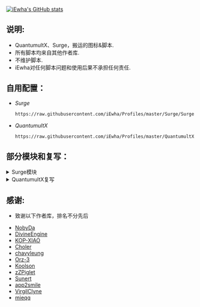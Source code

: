 [![iEwha's GitHub stats](https://github-readme-stats.vercel.app/api?username=iEwha&show_icons=true&count_private=true&include_all_commits=true&title_color=FF1491&icon_color=7fff00&text_color=00AEFF&bg_color=27282200
)](https://github.com/iEwha/Profiles)

## 说明:
- QuantumultX、Surge，搬运的图标&脚本.
- 所有脚本均来自其他作者库.
- 不维护脚本.
- iEwha对任何脚本问题和使用后果不承担任何责任.

## 自用配置：

* *Surge*
    ``` bash
    https://raw.githubusercontent.com/iEwha/Profiles/master/Surge/Surge.conf
* *QuantumultX*
    ``` bash
    https://raw.githubusercontent.com/iEwha/Profiles/master/QuantumultX/QX_iEwha.conf

## 部分模块和复写：

<details> 
<summary>Surge模块</summary>

* BiliBili 去广告和换区
   ``` bash
   https://raw.githubusercontent.com/iEwha/Profiles/master/Surge/Bilibili.sgmodule
* 抖音去广告水印 
   ``` bash
   https://raw.githubusercontent.com/iEwha/Profiles/master/Surge/aweme.sgmodule
* TikTok解锁
   ``` bash
   https://raw.githubusercontent.com/iEwha/Profiles/master/Surge/TikTok_JP.sgmodule
* YouTube去广告
   ``` bash
  https://raw.githubusercontent.com/iEwha/Profiles/master/Surge/YouTubeAds.sgmodule
* 全能搜索
   ``` bash
   https://raw.githubusercontent.com/iEwha/Profiles/master/Surge/Q_Search.sgmodule
* 功能解锁
   ``` bash
   https://raw.githubusercontent.com/iEwha/Profiles/master/Surge/Unlock.sgmodule
* 其他
   ``` bash
   https://raw.githubusercontent.com/iEwha/Profiles/master/Surge/Script.sgmodule
</details> 

<details> 
<summary>QuantumultX复写</summary>

* BiliBili 去广告和换区
   ``` bash
  https://raw.githubusercontent.com/iEwha/Profiles/master/QuantumultX/Rewrite/bilibili.conf
* 抖音去广告水印 
   ``` bash
   https://raw.githubusercontent.com/iEwha/Profiles/master/QuantumultX/Rewrite/douyin.conf 
* TikTok解锁 
   ``` bash
   https://raw.githubusercontent.com/iEwha/Profiles/master/QuantumultX/Rewrite/TikTok_JP.conf
* YouTube去广告 
   ``` bash
   https://raw.githubusercontent.com/iEwha/Profiles/master/QuantumultX/Rewrite/YouTubeAds.conf
* 全能搜索 
   ``` bash
   https://raw.githubusercontent.com/iEwha/Profiles/master/QuantumultX/Rewrite/Q_Search.conf
* 功能解锁 
   ``` bash
   https://raw.githubusercontent.com/iEwha/Profiles/master/QuantumultX/Rewrite/UnlockApp.conf 
* 其他 
   ``` bash
   https://raw.githubusercontent.com/iEwha/Profiles/master/QuantumultX/Rewrite/others.conf
</details>

## 感谢:

- 致谢以下作者库，排名不分先后
* [NobyDa](https://github.com/NobyDa/Script/tree/master) 
* [DivineEngine](https://github.com/DivineEngine/Profiles/tree/master) 
* [KOP-XIAO](https://github.com/KOP-XIAO/QuantumultX)
* [Choler](https://github.com/Choler/Surge)
* [chavyleung](https://github.com/chavyleung)
* [Orz-3](https://github.com/Orz-3)
* [Koolson](https://github.com/Koolson/Qure)
* [zZPiglet](https://github.com/zZPiglet/Task/tree/master)
* [Sunert](https://github.com/Sunert/Script/tree/master)
* [app2smile](https://github.com/app2smile/rules)
* [VirgilClyne](https://github.com/VirgilClyne/iRingo)
* [mieqq](https://github.com/mieqq/mieqq)
  
